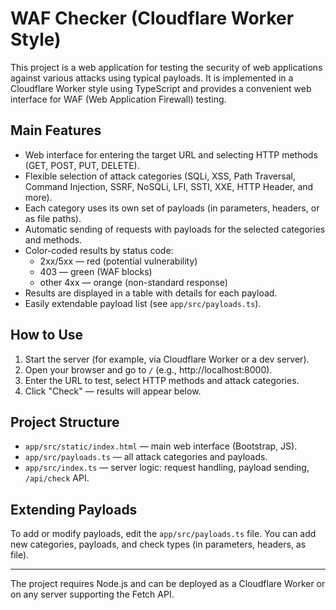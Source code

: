 # WAF Checker (Cloudflare Worker Style)

This project is a web application for testing the security of web applications against various attacks using typical payloads. It is implemented in a Cloudflare Worker style using TypeScript and provides a convenient web interface for WAF (Web Application Firewall) testing.

## Main Features
- Web interface for entering the target URL and selecting HTTP methods (GET, POST, PUT, DELETE).
- Flexible selection of attack categories (SQLi, XSS, Path Traversal, Command Injection, SSRF, NoSQLi, LFI, SSTI, XXE, HTTP Header, and more).
- Each category uses its own set of payloads (in parameters, headers, or as file paths).
- Automatic sending of requests with payloads for the selected categories and methods.
- Color-coded results by status code:
  - 2xx/5xx — red (potential vulnerability)
  - 403 — green (WAF blocks)
  - other 4xx — orange (non-standard response)
- Results are displayed in a table with details for each payload.
- Easily extendable payload list (see `app/src/payloads.ts`).

## How to Use
1. Start the server (for example, via Cloudflare Worker or a dev server).
2. Open your browser and go to `/` (e.g., http://localhost:8000).
3. Enter the URL to test, select HTTP methods and attack categories.
4. Click "Check" — results will appear below.

## Project Structure
- `app/src/static/index.html` — main web interface (Bootstrap, JS).
- `app/src/payloads.ts` — all attack categories and payloads.
- `app/src/index.ts` — server logic: request handling, payload sending, `/api/check` API.

## Extending Payloads
To add or modify payloads, edit the `app/src/payloads.ts` file. You can add new categories, payloads, and check types (in parameters, headers, as file).

---

The project requires Node.js and can be deployed as a Cloudflare Worker or on any server supporting the Fetch API.
